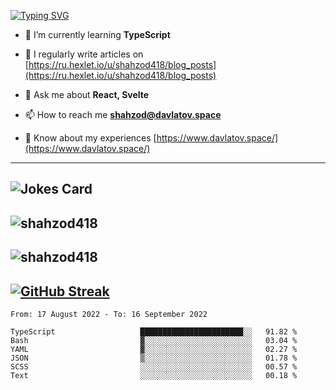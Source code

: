 [![Typing SVG](https://readme-typing-svg.herokuapp.com?font=Turret+Road&height=30&lines=HI!+I%60m+Frontend+Developer)](https://git.io/typing-svg)

- 🌱 I’m currently learning **TypeScript**

- 📝 I regularly write articles on [https://ru.hexlet.io/u/shahzod418/blog_posts](https://ru.hexlet.io/u/shahzod418/blog_posts)

- 💬 Ask me about **React, Svelte**

- 📫 How to reach me **shahzod@davlatov.space**

- 📄 Know about my experiences [https://www.davlatov.space/](https://www.davlatov.space/)

---
![Jokes Card](https://readme-jokes.vercel.app/api?theme=radical)
---
![shahzod418](https://github-readme-stats.vercel.app/api/top-langs?username=shahzod418&show_icons=true&theme=radical&locale=en&layout=compact)
---
![shahzod418](https://github-readme-stats.vercel.app/api?username=shahzod418&show_icons=true&theme=radical&locale=en&count_private=true)
---
[![GitHub Streak](http://github-readme-streak-stats.herokuapp.com?user=shahzod418&theme=radical&date_format=M%20j%5B%2C%20Y%5D)](https://git.io/streak-stats)
---
<!--START_SECTION:waka-->

```text
From: 17 August 2022 - To: 16 September 2022

TypeScript                   ███████████████████████░░   91.82 %
Bash                         ▓░░░░░░░░░░░░░░░░░░░░░░░░   03.04 %
YAML                         ▓░░░░░░░░░░░░░░░░░░░░░░░░   02.27 %
JSON                         ▒░░░░░░░░░░░░░░░░░░░░░░░░   01.78 %
SCSS                         ░░░░░░░░░░░░░░░░░░░░░░░░░   00.57 %
Text                         ░░░░░░░░░░░░░░░░░░░░░░░░░   00.18 %
```

<!--END_SECTION:waka-->
